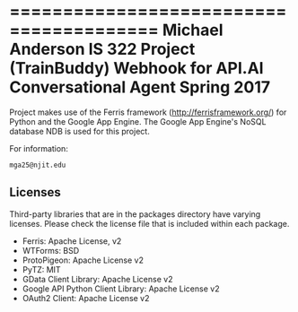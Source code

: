 ========================================
Michael Anderson
IS 322 Project (TrainBuddy)
Webhook for API.AI Conversational Agent
Spring 2017
========================================

Project makes use of the Ferris framework (http://ferrisframework.org/) for Python and the Google App Engine.   The Google App Engine's NoSQL database NDB is used for this project.

For information:

    mga25@njit.edu
 

Licenses
-------

Third-party libraries that are in the packages directory have varying licenses. Please check the license file that is included within each package.

 * Ferris: Apache License, v2
 * WTForms: BSD
 * ProtoPigeon: Apache License v2
 * PyTZ: MIT
 * GData Client Library: Apache License v2
 * Google API Python Client Library: Apache License v2
 * OAuth2 Client: Apache License v2
